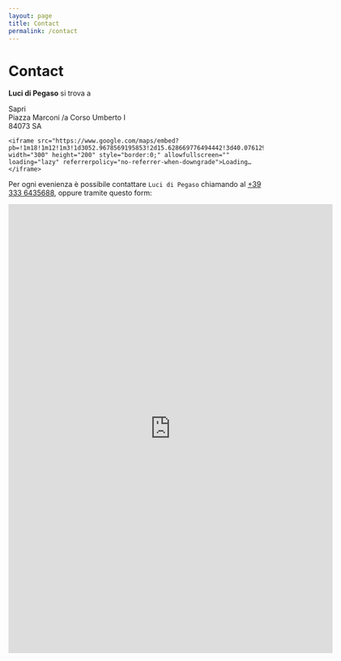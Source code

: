 ```yaml
---
layout: page
title: Contact
permalink: /contact
---
```


# Contact

**Luci di Pegaso** si trova a

<p float="left">
    <p>
        Sapri<br>
        Piazza Marconi /a Corso Umberto I<br>
        84073 SA
    </p>

    <iframe src="https://www.google.com/maps/embed?pb=!1m18!1m12!1m3!1d3052.9678569195853!2d15.628669776494442!3d40.07612907629824!2m3!1f0!2f0!3f0!3m2!1i1024!2i768!4f13.1!3m3!1m2!1s0x133ed1d1ea0c40d9%3A0x4cf544091dcf1108!2sLuci%20Di%20Pegaso!5e0!3m2!1sit!2sit!4v1701082342745!5m2!1sit!2sit" width="300" height="200" style="border:0;" allowfullscreen="" loading="lazy" referrerpolicy="no-referrer-when-downgrade">Loading…</iframe>   
</p>

Per ogni evenienza è possibile contattare `Luci di Pegaso` chiamando al [+39 333 6435688](tel:3336435688), oppure tramite questo form:

<iframe src="https://docs.google.com/forms/d/e/1FAIpQLScuc6YPrxskJorRjbeUfB_CzaPzI0nL4tpTF7IeoK0YfaA9rQ/viewform?embedded=true" width="640" height="888" frameborder="0" scrolling="no" marginheight="0" marginwidth="0"></iframe>